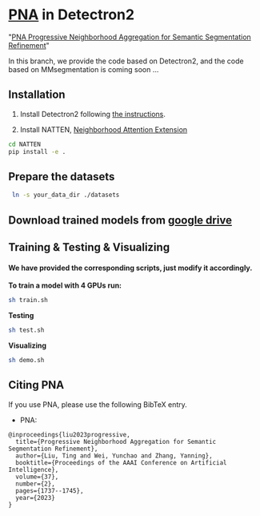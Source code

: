 # [PNA](https://ojs.aaai.org/index.php/AAAI/article/view/25262/25034) in Detectron2

"[PNA Progressive Neighborhood Aggregation for Semantic Segmentation Refinement](https://ojs.aaai.org/index.php/AAAI/article/view/25262/25034)"

In this branch, we provide the code based on Detectron2, and the code based on MMsegmentation is coming soon ...

## Installation
1. Install Detectron2 following [the instructions](https://detectron2.readthedocs.io/tutorials/install.html).

2. Install NATTEN, [Neighborhood Attention Extension](https://github.com/SHI-Labs/NATTEN)  

```bash
cd NATTEN
pip install -e .
```
## Prepare the datasets
```bash
 ln -s your_data_dir ./datasets
``` 
## Download trained models from [google drive](https://drive.google.com/drive/folders/1V5dKfoylfk_wX-UWVst6Ta5ci84c-Kbo?usp=sharing)


## Training &  Testing & Visualizing

#### We have provided the corresponding scripts, just modify it accordingly. 

<strong>To train a model with 4 GPUs run: </strong>
```bash
sh train.sh
``` 
<strong> Testing</strong>
```bash
sh test.sh
``` 
<strong> Visualizing </strong>
```bash
sh demo.sh
```
 
## <a name="CitingPNA"></a>Citing PNA

If you use PNA, please use the following BibTeX entry.

*   PNA:

```
@inproceedings{liu2023progressive,
  title={Progressive Neighborhood Aggregation for Semantic Segmentation Refinement},
  author={Liu, Ting and Wei, Yunchao and Zhang, Yanning},
  booktitle={Proceedings of the AAAI Conference on Artificial Intelligence},
  volume={37},
  number={2},
  pages={1737--1745},
  year={2023}
} 
```
 
